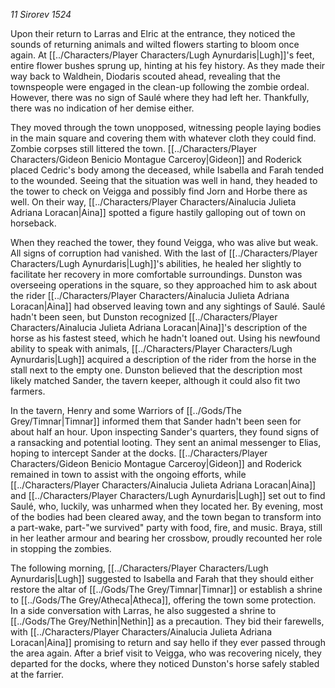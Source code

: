 _11 Sirorev 1524_

Upon their return to Larras and Elric at the entrance, they noticed the sounds of returning animals and wilted flowers starting to bloom once again. At [[../Characters/Player Characters/Lugh Aynurdaris|Lugh]]'s feet, entire flower bushes sprung up, hinting at his fey history. As they made their way back to Waldhein, Diodaris scouted ahead, revealing that the townspeople were engaged in the clean-up following the zombie ordeal. However, there was no sign of Saulé where they had left her. Thankfully, there was no indication of her demise either.

They moved through the town unopposed, witnessing people laying bodies in the main square and covering them with whatever cloth they could find. Zombie corpses still littered the town. [[../Characters/Player Characters/Gideon Benicio Montague Carceroy|Gideon]] and Roderick placed Cedric's body among the deceased, while Isabella and Farah tended to the wounded. Seeing that the situation was well in hand, they headed to the tower to check on Veigga and possibly find Jorn and Horbe there as well. On their way, [[../Characters/Player Characters/Ainalucia Julieta Adriana Loracan|Aina]] spotted a figure hastily galloping out of town on horseback.

When they reached the tower, they found Veigga, who was alive but weak. All signs of corruption had vanished. With the last of [[../Characters/Player Characters/Lugh Aynurdaris|Lugh]]'s abilities, he healed her slightly to facilitate her recovery in more comfortable surroundings. Dunston was overseeing operations in the square, so they approached him to ask about the rider [[../Characters/Player Characters/Ainalucia Julieta Adriana Loracan|Aina]] had observed leaving town and any sightings of Saulé. Saulé hadn't been seen, but Dunston recognized [[../Characters/Player Characters/Ainalucia Julieta Adriana Loracan|Aina]]'s description of the horse as his fastest steed, which he hadn't loaned out. Using his newfound ability to speak with animals, [[../Characters/Player Characters/Lugh Aynurdaris|Lugh]] acquired a description of the rider from the horse in the stall next to the empty one. Dunston believed that the description most likely matched Sander, the tavern keeper, although it could also fit two farmers.

In the tavern, Henry and some Warriors of [[../Gods/The Grey/Timnar|Timnar]] informed them that Sander hadn't been seen for about half an hour. Upon inspecting Sander's quarters, they found signs of a ransacking and potential looting. They sent an animal messenger to Elias, hoping to intercept Sander at the docks. [[../Characters/Player Characters/Gideon Benicio Montague Carceroy|Gideon]] and Roderick remained in town to assist with the ongoing efforts, while [[../Characters/Player Characters/Ainalucia Julieta Adriana Loracan|Aina]] and [[../Characters/Player Characters/Lugh Aynurdaris|Lugh]] set out to find Saulé, who, luckily, was unharmed when they located her. By evening, most of the bodies had been cleared away, and the town began to transform into a part-wake, part-"we survived" party with food, fire, and music. Braya, still in her leather armour and bearing her crossbow, proudly recounted her role in stopping the zombies.

The following morning, [[../Characters/Player Characters/Lugh Aynurdaris|Lugh]] suggested to Isabella and Farah that they should either restore the altar of [[../Gods/The Grey/Timnar|Timnar]] or establish a shrine to [[../Gods/The Grey/Atheca|Atheca]], offering the town some protection. In a side conversation with Larras, he also suggested a shrine to [[../Gods/The Grey/Nethin|Nethin]] as a precaution. They bid their farewells, with [[../Characters/Player Characters/Ainalucia Julieta Adriana Loracan|Aina]] promising to return and say hello if they ever passed through the area again. After a brief visit to Veigga, who was recovering nicely, they departed for the docks, where they noticed Dunston's horse safely stabled at the farrier. 